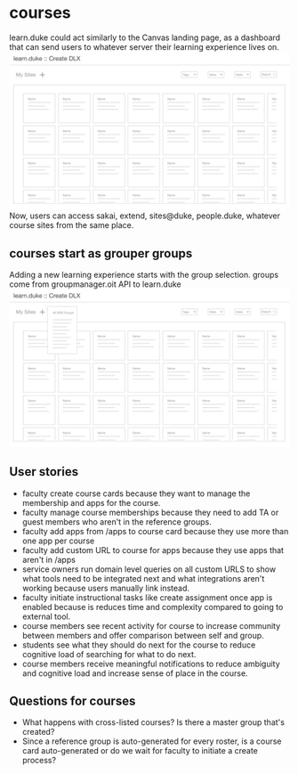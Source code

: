 # courses
learn.duke could act similarly to the Canvas landing page, as a dashboard that can send users to whatever server their learning experience lives on.
![](../_assets/11.png)
Now, users can access sakai, extend, sites@duke, people.duke, whatever course sites from the same place.

## courses start as grouper groups
Adding a new learning experience starts with the group selection. groups come from groupmanager.oit API to learn.duke
![](../_assets/13.png)



## User stories
* faculty create course cards because they want to manage the membership and apps for the course.
* faculty manage course memberships because they need to add TA or guest members who aren't in the reference groups. 
* faculty add apps from /apps to course card because they use more than one app per course
* faculty add custom URL to course for apps because they use apps that aren't in /apps
* service owners run domain level queries on all custom URLS to show what tools need to be integrated next and what integrations aren't working because users manually link instead.
* faculty initiate instructional tasks like create assignment once app is enabled because is reduces time and complexity compared to going to external tool.
* course members see recent activity for course to increase community between members and offer comparison between self and group.
* students see what they should do next for the course to reduce cognitive load of searching for what to do next.
* course members receive meaningful notifications to reduce ambiguity and cognitive load and increase sense of place in the course.

## Questions for courses
* What happens with cross-listed courses? Is there a master group that's created?
* Since a reference group is auto-generated for every roster, is a course card auto-generated or do we wait for faculty to initiate a create process?



